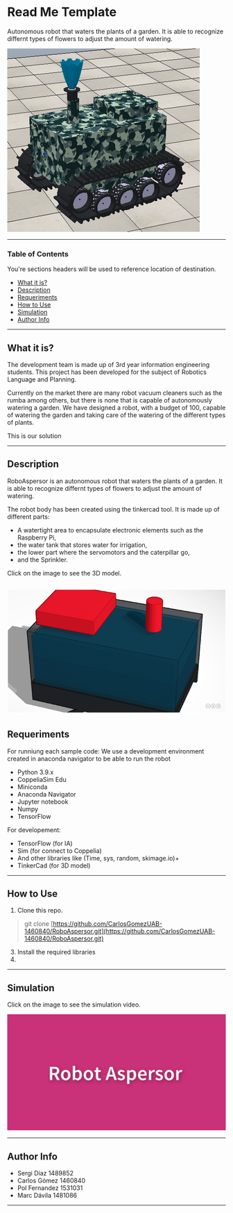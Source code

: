 
# Read Me Template
Autonomous robot that waters the plants of a garden. It is able to recognize differnt types of flowers to adjust the amount of watering.

![RoboAspersor](https://github.com/CarlosGomezUAB-1460840/RoboAspersor/blob/main/Images/Robot.PNG)

---

### Table of Contents
You're sections headers will be used to reference location of destination.

- [What it is?](#what-it-is)
- [Description](#description)
- [Requeriments](#requeriments)
- [How to Use](#how-to-use)
- [Simulation](#simulation)
- [Author Info](#author-info)

---

## What it is?

The development team is made up of 3rd year information engineering students. This project has been developed for the subject of Robotics Language and Planning.

Currently on the market there are many robot vacuum cleaners such as the rumba among others, but there is none that is capable of autonomously watering a garden. We have designed a robot, with a budget of 100, capable of watering the garden and taking care of the watering of the different types of plants.

This is our solution

---

## Description

RoboAspersor is an autonomous robot that waters the plants of a garden. It is able to recognize differnt types of flowers to adjust the amount of watering.

The robot body has been created using the tinkercad tool. It is made up of different parts:

- A watertight area to encapsulate electronic elements such as the Raspberry Pi,
- the water tank that stores water for irrigation,
- the lower part where the servomotors and the caterpillar go,
- and the Sprinkler.

Click on the image to see the 3D model.

[![IMAGE ALT TEXT HERE](https://github.com/CarlosGomezUAB-1460840/RoboAspersor/blob/main/Images/piezasRobot.PNG)](https://www.tinkercad.com/things/h1H5N6yzh8O)
---

## Requeriments
For runniung each sample code:
We use a development environment created in anaconda navigator to be able to run the robot

- Python 3.9.x
- CoppeliaSim Edu
- Miniconda 
- Anaconda Navigator
- Jupyter notebook
- Numpy
- TensorFlow

For developement:

- TensorFlow (for IA)
- Sim (for connect to Coppelia)
- And other libraries like (Time, sys, random, skimage.io)+
- TinkerCad (for 3D model)

---
## How to Use

1. Clone this repo.
> git clone [https://github.com/CarlosGomezUAB-1460840/RoboAspersor.git](https://github.com/CarlosGomezUAB-1460840/RoboAspersor.git)
3. Install the required libraries
4.

---
## Simulation


Click on the image to see the simulation video.

[![IMAGE ALT TEXT HERE](https://github.com/CarlosGomezUAB-1460840/RoboAspersor/blob/main/Images/linkVideo.png)](https://www.youtube.com/watch?v=n0WhtZnf5Do)

---

## Author Info

- Sergi Díaz 1489852
- Carlos Gómez 1460840
- Pol Fernandez 1531031
- Marc Dávila 1481086

---
